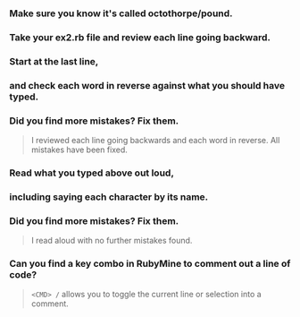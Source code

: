### Make sure you know it's called octothorpe/pound.
### Take your ex2.rb file and review each line going backward.
### Start at the last line, 
### and check each word in reverse against what you should have typed.
### Did you find more mistakes? Fix them.

> I reviewed each line going backwards and each word in reverse. All mistakes have been fixed.

### Read what you typed above out loud, 
### including saying each character by its name. 
### Did you find more mistakes? Fix them.

> I read aloud with no further mistakes found. 

### Can you find a key combo in RubyMine to comment out a line of code?

> `<CMD> /` allows you to toggle the current line or selection into a comment.
